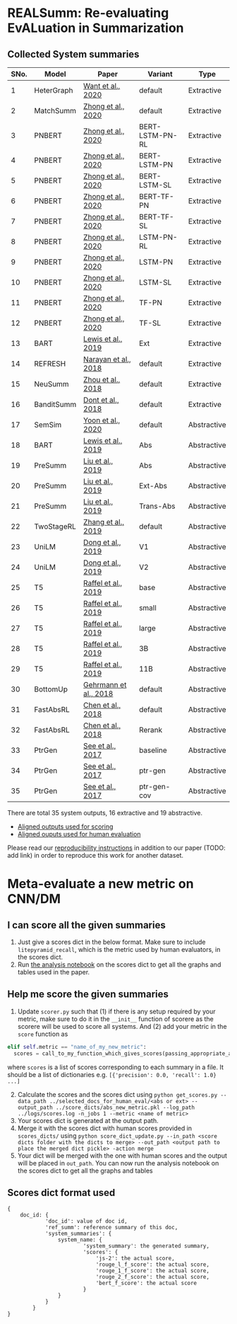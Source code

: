 # REALSumm: Re-evaluating EvALuation in Summarization

## Collected System summaries

| SNo. | Model | Paper | Variant | Type |
| ---- | ----- | ----- | ------- | ---- |
| 1 | HeterGraph | [Want et al., 2020](https://arxiv.org/abs/2004.12393) | default | Extractive |
| 2 | MatchSumm | [Zhong et al., 2020](https://arxiv.org/abs/2004.08795) | default | Extractive |
| 3 | PNBERT | [Zhong et al., 2020](https://www.aclweb.org/anthology/P19-1100/) | BERT-LSTM-PN-RL | Extractive |
| 4 | PNBERT | [Zhong et al., 2020](https://www.aclweb.org/anthology/P19-1100/) | BERT-LSTM-PN | Extractive |
| 5 | PNBERT | [Zhong et al., 2020](https://www.aclweb.org/anthology/P19-1100/) | BERT-LSTM-SL | Extractive |
| 6 | PNBERT | [Zhong et al., 2020](https://www.aclweb.org/anthology/P19-1100/) | BERT-TF-PN | Extractive |
| 7 | PNBERT | [Zhong et al., 2020](https://www.aclweb.org/anthology/P19-1100/) | BERT-TF-SL | Extractive |
| 8 | PNBERT | [Zhong et al., 2020](https://www.aclweb.org/anthology/P19-1100/) | LSTM-PN-RL | Extractive |
| 9 | PNBERT | [Zhong et al., 2020](https://www.aclweb.org/anthology/P19-1100/) | LSTM-PN | Extractive |
| 10 | PNBERT | [Zhong et al., 2020](https://www.aclweb.org/anthology/P19-1100/) | LSTM-SL | Extractive |
| 11 | PNBERT | [Zhong et al., 2020](https://www.aclweb.org/anthology/P19-1100/) | TF-PN | Extractive |
| 12 | PNBERT | [Zhong et al., 2020](https://www.aclweb.org/anthology/P19-1100/) | TF-SL | Extractive |
| 13 | BART | [Lewis et al., 2019](https://arxiv.org/abs/1910.13461) | Ext | Extractive |
| 14 | REFRESH | [Narayan et al., 2018](https://www.aclweb.org/anthology/N18-1158/) | default | Extractive |
| 15 | NeuSumm | [Zhou et al., 2018](https://www.aclweb.org/anthology/P18-1061/) | default | Extractive|
| 16 | BanditSumm | [Dont et al., 2018](https://www.aclweb.org/anthology/D18-1409/) | default | Extractive |
| 17 | SemSim | [Yoon et al., 2020](https://arxiv.org/abs/2002.07767) | default | Abstractive|
| 18 | BART | [Lewis et al., 2019](https://arxiv.org/abs/1910.13461) | Abs | Abstractive |
| 19 | PreSumm | [Liu et al., 2019](https://www.aclweb.org/anthology/D19-1387/) | Abs | Abstractive|
| 20 | PreSumm | [Liu et al., 2019](https://www.aclweb.org/anthology/D19-1387/) | Ext-Abs | Abstractive|
| 21 | PreSumm | [Liu et al., 2019](https://www.aclweb.org/anthology/D19-1387/) | Trans-Abs | Abstractive|
| 22 | TwoStageRL | [Zhang et al., 2019](https://arxiv.org/abs/1902.09243) | default | Abstractive|
| 23 | UniLM | [Dong et al., 2019](https://papers.nips.cc/paper/9464-unified-language-model-pre-training-for-natural-language-understanding-and-generation) | V1 | Abstractive|
| 24 | UniLM | [Dong et al., 2019](https://papers.nips.cc/paper/9464-unified-language-model-pre-training-for-natural-language-understanding-and-generation) | V2 | Abstractive|
| 25 | T5 | [Raffel et al., 2019](https://arxiv.org/abs/1910.10683) | base | Abstractive|
| 26 | T5 | [Raffel et al., 2019](https://arxiv.org/abs/1910.10683) | small | Abstractive|
| 27 | T5 | [Raffel et al., 2019](https://arxiv.org/abs/1910.10683) | large | Abstractive|
| 28 | T5 | [Raffel et al., 2019](https://arxiv.org/abs/1910.10683) | 3B | Abstractive|
| 29 | T5 | [Raffel et al., 2019](https://arxiv.org/abs/1910.10683) | 11B | Abstractive|
| 30 | BottomUp | [Gehrmann et al., 2018](https://www.aclweb.org/anthology/D18-1443/) | default | Abstractive|
| 31 | FastAbsRL | [Chen et al., 2018](https://www.aclweb.org/anthology/P18-1063/) | default | Abstractive|
| 32 | FastAbsRL | [Chen et al., 2018](https://www.aclweb.org/anthology/P18-1063/) | Rerank | Abstractive|
| 33 | PtrGen | [See et al., 2017](https://www.aclweb.org/anthology/P17-1099/) | baseline | Abstractive|
| 34 | PtrGen | [See et al., 2017](https://www.aclweb.org/anthology/P17-1099/) | ptr-gen | Abstractive|
| 35 | PtrGen | [See et al., 2017](https://www.aclweb.org/anthology/P17-1099/) | ptr-gen-cov | Abstractive|

There are total 35 system outputs, 16 extractive and 19 abstractive.
- [Aligned outputs used for scoring](https://drive.google.com/file/d/1z9WGs-mC7JO8U5PgEYE_SrekST7nC64x/view?usp=sharing)
- [Aligned ouputs used for human evaluation](https://drive.google.com/file/d/1z9WGs-mC7JO8U5PgEYE_SrekST7nC64x/view?usp=sharing)

Please read our [reproducibility instructions](https://github.com/neulab/REALSumm/blob/master/reproducibility.md) in addition to
our paper (TODO: add link) in order to reproduce this work for another dataset.

# Meta-evaluate a new metric on CNN/DM
## I can score all the given summaries 
1. Just give a scores dict in the below format. Make sure to include ``litepyramid_recall``, which is the metric used by human evaluators, in the scores dict.
2. Run [the analysis notebook](https://github.com/neulab/REALSumm/blob/master/analysis/analysis.ipynb) on the scores dict to get all the graphs and tables used in the paper.

## Help me score the given summaries
1. Update ``scorer.py`` such that (1) if there is any setup required by your metric, make sure to do it in the ``__init__`` function of scorere as the scorere will be used to score all systems. And (2) add your metric in the ``score`` function as
```python
elif self.metric == "name_of_my_new_metric":
  scores = call_to_my_function_which_gives_scores(passing_appropriate_arguments)
```

where ``scores`` is a list of scores corresponding to each summary in a file. It should be a list of dictionaries e.g. ``[{'precision': 0.0, 'recall': 1.0} ...]``


2. Calculate the scores and the scores dict using ``python get_scores.py --data_path ../selected_docs_for_human_eval/<abs or ext> --output_path ../score_dicts/abs_new_metric.pkl --log_path ../logs/scores.log -n_jobs 1 --metric <name of metric> ``
3. Your scores dict is generated at the output path.
4. Merge it with the scores dict with human scores provided in ``scores_dicts/`` using ``python score_dict_update.py --in_path <score dicts folder with the dicts to merge> --out_path <output path to place the merged dict pickle> -action merge``
5. Your dict will be merged with the one with human scores and the output will be placed in ``out_path``. You can now run the analysis notebook on the scores dict to get all the graphs and tables

## Scores dict format used



    {
        doc_id: {
                'doc_id': value of doc id,
                'ref_summ': reference summary of this doc,
                'system_summaries': {
                    system_name: {
                            'system_summary': the generated summary,
                            'scores': {
                                'js-2': the actual score,
                                'rouge_l_f_score': the actual score,
                                'rouge_1_f_score': the actual score,
                                'rouge_2_f_score': the actual score,
                                'bert_f_score': the actual score
                            }
                    }
                }
            }
    }
    


